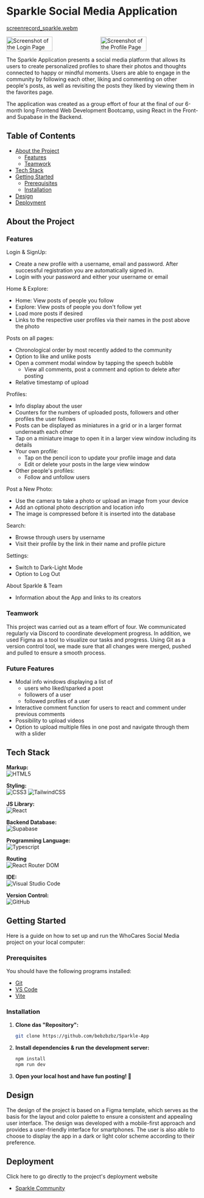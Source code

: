 # Sparkle Social Media Application

[screenrecord_sparkle.webm](https://github.com/user-attachments/assets/69f55872-a618-4a67-b083-dd4e10383079)

<div style="display: flex">
<img src="/img/screenshot_login.png" alt="Screenshot of the Login Page" style="width: 49%"/>
<img src="/img/screenshot_profile.png" alt="Screenshot of the Profile Page" style="width: 49%"/>
</div>

The Sparkle Application presents a social media platform that allows its users to create personalized profiles to share their photos and thoughts connected to happy or mindful moments. Users are able to engage in the community by following each other, liking and commenting on other people's posts, as well as revisiting the posts they liked by viewing them in the favorites page.

The application was created as a group effort of four at the final of our 6-month long Frontend Web Development Bootcamp, using React in the Front- and Supabase in the Backend.  

## Table of Contents 

- [About the Project](#about-the-project)
  - [Features](#features)
  - [Teamwork](#teamwork)
- [Tech Stack](#tech-stack)
- [Getting Started](#getting-started)
  - [Prerequisites](#prerequisites)
  - [Installation](#installation)
- [Design](#design)
- [Deployment](#deployment)

## About the Project

### Features

Login & SignUp:
- Create a new profile with a username, email and password. After successful registration you are automatically signed in.
- Login with your password and either your username or email

Home & Explore:
- Home: View posts of people you follow
- Explore: View posts of people you don't follow yet 
- Load more posts if desired
- Links to the respective user profiles via their names in the post above the photo

Posts on all pages:
- Chronological order by most recently added to the community
- Option to like and unlike posts
- Open a comment modal window by tapping the speech bubble
  - View all comments, post a comment and option to delete after posting
- Relative timestamp of upload

Profiles:
- Info display about the user
- Counters for the numbers of uploaded posts, followers and other profiles the user follows
- Posts can be displayed as miniatures in a grid or in a larger format underneath each other
- Tap on a miniature image to open it in a larger view window including its details
- Your own profile:
  - Tap on the pencil icon to update your profile image and data
  - Edit or delete your posts in the large view window
- Other people's profiles:
  - Follow and unfollow users

Post a New Photo:
- Use the camera to take a photo or upload an image from your device
- Add an optional photo description and location info
- The image is compressed before it is inserted into the database

Search:
- Browse through users by username
- Visit their profile by the link in their name and profile picture

Settings:
- Switch to Dark-Light Mode
- Option to Log Out

About Sparkle & Team
- Information about the App and links to its creators

### Teamwork
This project was carried out as a team effort of four. We communicated regularly via Discord to coordinate development progress. In addition, we used Figma as a tool to visualize our tasks and progress. Using Git as a version control tool, we made sure that all changes were merged, pushed and pulled to ensure a smooth process.

### Future Features
- Modal info windows displaying a list of
  - users who liked/sparked a post
  - followers of a user
  - followed profiles of a user
- Interactive comment function for users to react and comment under previous comments
- Possibility to upload videos
- Option to upload multiple files in one post and navigate through them with a slider

## Tech Stack

**Markup:**  
![HTML5](https://img.shields.io/badge/html5-%23E34F26.svg?style=for-the-badge&logo=html5&logoColor=white)  

**Styling:**  
![CSS3](https://img.shields.io/badge/css3-%231572B6.svg?style=for-the-badge&logo=css3&logoColor=white)
![TailwindCSS](https://img.shields.io/badge/tailwindcss-%2338B2AC.svg?style=for-the-badge&logo=tailwind-css&logoColor=white) 

**JS Library:**  
![React](https://img.shields.io/badge/React-20232A?style=for-the-badge&logo=react&logoColor=61DAFB)  

**Backend Database:**  
![Supabase](https://img.shields.io/badge/Supabase-181818?style=for-the-badge&logo=supabase&logoColor=white)  

**Programming Language:**  
![Typescript](https://img.shields.io/badge/TypeScript-007ACC?style=for-the-badge&logo=typescript&logoColor=white)  

**Routing**  
![React Router DOM](https://img.shields.io/badge/React_Router_DOM-%23CA4245.svg?style=for-the-badge&logo=react-router&logoColor=white)  

**IDE:**  
![Visual Studio Code](https://img.shields.io/badge/Visual%20Studio%20Code-0078d7.svg?style=for-the-badge&logo=visual-studio-code&logoColor=white)  

**Version Control:**  
![GitHub](https://img.shields.io/badge/github-%23121011.svg?style=for-the-badge&logo=github&logoColor=white)  


## Getting Started

Here is a guide on how to set up and run the WhoCares Social Media project on your local computer:

### Prerequisites

You should have the following programs installed:

- [Git](https://git-scm.com/)
- [VS Code](https://code.visualstudio.com/download)
- [Vite](https://v5.vite.dev/guide/)

### Installation

1. **Clone das "Repository":**
   ```bash
   git clone https://github.com/bebzbzbz/Sparkle-App
   ```

2. **Install dependencies & run the development server:**
   ```bash
   npm install
   npm run dev
   ```

3. **Open your local host and have fun posting! 📸** 

## Design

The design of the project is based on a Figma template, which serves as the basis for the layout and color palette to ensure a consistent and appealing user interface. The design was developed with a mobile-first approach and provides a user-friendly interface for smartphones. The user is also able to choose to display the app in a dark or light color scheme according to their preference.

## Deployment

Click here to go directly to the project's deployment website
- [Sparkle Community](https://sparkle-community.vercel.app/)
